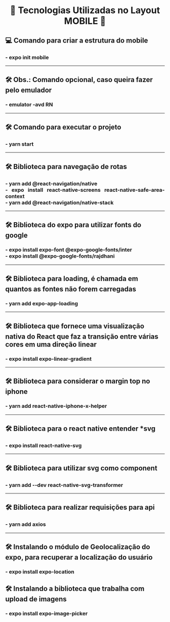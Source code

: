 
<h1 align="center">
    🔖 Tecnologias Utilizadas no Layout MOBILE 🔖
</h1>


<h2 align="left">💻 Comando para criar a estrutura do mobile</h2>
<h3 align="justify">
    - expo init mobile
</h3>

---

<h2 align="left">
    🛠️ Obs.: Comando opcional, caso queira fazer pelo emulador
</h2>

<h3 align="justify" >
    - emulator -avd RN
</h3>

---
<h2 align="left">
    🛠️ Comando para executar o projeto
</h2>

<h3 align="justify" >
    - yarn start
</h3>

---

<h2 align="left">
    🛠️ Biblioteca para navegação de rotas
</h2>

<h3 align="justify" >
    - yarn add @react-navigation/native <br/>
    - expo install react-native-screens react-native-safe-area-context <br/>
    - yarn add @react-navigation/native-stack
</h3>

---

<h2 align="left">
    🛠️ Biblioteca do expo para utilizar fonts do google
</h2>

<h3 align="justify" >
    - expo install expo-font @expo-google-fonts/inter <br/>
    - expo install @expo-google-fonts/rajdhani
</h3>

---

<h2 align="left">
    🛠️ Biblioteca para loading, é chamada em quantos as fontes não forem carregadas
</h2>

<h3 align="justify" >
    - yarn add expo-app-loading
</h3>

---

<h2 align="left">
    🛠️ Biblioteca que fornece uma visualização nativa do React que faz a transição entre várias cores em uma direção linear
</h2>

<h3 align="justify" >
    - expo install expo-linear-gradient
</h3>

---

<h2 align="left">
    🛠️ Biblioteca para considerar o margin top no iphone 
</h2>

<h3 align="justify" >
    - yarn add react-native-iphone-x-helper
</h3>

---

<h2 align="left">
    🛠️ Biblioteca para o react native entender *svg
</h2>

<h3 align="justify" >
    - expo install react-native-svg
</h3>

---

<h2 align="left">
    🛠️ Biblioteca para utilizar svg como component
</h2>

<h3 align="justify" >
    - yarn add --dev react-native-svg-transformer
</h3>

---

<h2 align="left">
    🛠️ Biblioteca para realizar requisições para api
</h2>

<h3 align="justify" >
    - yarn add axios
</h3>

---

<h2 align="left">
    🛠️ Instalando o módulo de Geolocalização do expo, para recuperar a localização do usuário
</h2>

<h3 align="justify" >
    - expo install expo-location
</h3>

<h2 align="left">
    🛠️ Instalando a biblioteca que trabalha com upload de imagens
</h2>

<h3 align="justify" >
    - expo install expo-image-picker
</h3>


